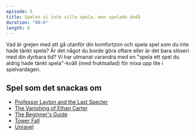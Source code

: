 ```yaml
---
episode: 5
title: Spelen vi inte ville spela, men spelade ändå
duration: "00:0"
length: 0
---
```


Vad är grejen med att gå utanför din komfortzon och spela spel som du inte hade tänkt spela? Är det något du borde göra oftare eller är det bara slöseri med din dyrbara tid? Vi har utmanat varandra med en "spela ett spel du aldrig hade tänkt spela"-kväll (med fruktsallad) för mixa upp lite i spelvardagen.

## Spel som det snackas om

* [Professor Layton and the Last Specter][1]
* [The Vanishing of Ethan Carter][2]
* [The Beginner's Guide][3]
* [Tower Fall][4]
* [Unravel][5]

[1]: https://en.wikipedia.org/wiki/Professor_Layton_and_the_Last_Specter
[2]: https://en.wikipedia.org/wiki/The_Vanishing_of_Ethan_Carter
[3]: https://en.wikipedia.org/wiki/The_Beginner%27s_Guide
[4]: https://en.wikipedia.org/wiki/TowerFall
[5]: https://en.wikipedia.org/wiki/Unravel_(video_game)
